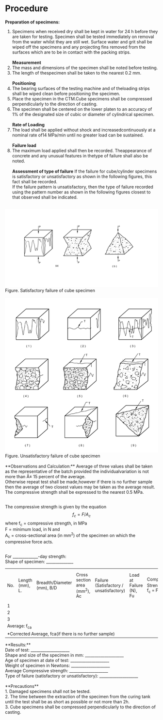 # Procedure
**Preparation of specimens:**
1. Specimens when received dry shall be kept in water for 24 h before they are taken for testing. Specimen shall be tested immediately on removal from the water whilst they are still wet. Surface water and grit shall be wiped off the specimens and any projecting fins removed from the surfaces which are to be in contact with the packing strips.<br><br>
**Measurement**
2. The mass and dimensions of the specimen shall be noted before testing. <br>
3. The length of thespecimen shall be taken to the nearest 0.2 mm.<br><br>
**Positioning**
4. The bearing surfaces of the testing machine and of theloading strips shall be wiped clean before positioning the specimen.<br>
5. Place the specimen in the CTM.Cube specimens shall be compressed perpendicularly to the direction of casting.<br>
6. The specimen shall be centered on the lower platen to an accuracy of 1% of the designated size of cubic or diameter of cylindrical specimen.<br><br>
**Rate of Loading**
7. The load shall be applied without shock and increasedcontinuously at a nominal rate of14 MPa/min until no greater load can be sustained. <br><br>
**Failure load**
8. The maximum load applied shall then be recorded. Theappearance of concrete and any unusual features in thetype of failure shall also be noted.<br><br>
**Assessment of type of failure**
If the failure for cube/cylinder specimens is satisfactory or unsatisfactory as shown in the following figures, this fact shall be recorded.<br>
If the failure pattern is unsatisfactory, then the type of failure recorded using the pattern number as shown in the following figures closest to that observed shall be indicated.<br><br>
<img src="images/p1 clear.png"/>
Figure. Satisfactory failure of cube specimen<br><br>
<img src="images/p2clear.png"/>
Figure. Unsatisfactory failure of cube specimen<br><br>
**Observations and Calculation:**
Average of three values shall be taken as the representative of the batch provided the individualvariation is not more than Â± 15 percent of the average.<br>
Otherwise repeat test shall be made,however if there is no further sample then the average of two closest values may be taken as the average result.<br>
The compressive strength shall be expressed to the nearest 0.5 MPa.<br><br>


The compressive strength is given by the equation
$$f_c = F/A_c $$
where f<sub>c</sub> = compressive strength, in MPa <br>
F = minimum load, in N and <br>
A<sub>c</sub> = cross-sectional area (in mm<sup>2</sup>) of the specimen on which the compressive force acts. <br><br>

For _____________-day strength:<br>
Shape of specimen:  ______________<br>
<table>
                 <tr>
                                <td>
                                         No.
                                </td>
                                 <td>
                                         Length (mm), L.
                                </td>
                                 <td>
                                         Breadth/Diameter (mm), B/D
                                </td>
                                 <td>
                                         Cross section area (mm<sup>2</sup>), Ac
                                </td>
                                 <td>
                                         Failure (Satisfactory / unsatisfactory)
                                </td>
                                 <td>
                                         Load at Failure (N), Fu
                                </td>
                               <td>
                                         Compressive Strength(N/mm<sup>2</sup>) f<sub>c</sub> = Fu/Ac
                                </td>
                                 <td>
                                         Check 0.85f<sub>ca</sub> â‰¤ fc â‰¤ 1.15fca
                                </td>
                 </tr>
                 <tr>
                                <td>
                                         1
                                </td>
                                 <td>
                                </td>
                                 <td>
                                </td>
                                 <td>
                                </td>
                                 <td>
                                </td>
                                 <td>
                                </td>
                               <td>
                                </td>
                                 <td>
                                </td>
                 </tr>
                 <tr>
                                <td>
                                         2
                                </td>
                                 <td>
                                </td>
                                 <td>
                                </td>
                                 <td>
                                </td>
                                 <td>
                                </td>
                                 <td>
                                </td>
                               <td>
                                </td>
                                 <td>
                                </td>
                 </tr>
                <tr>
                                <td>
                                         3
                                </td>
                                 <td>
                                </td>
                                 <td>
                                </td>
                                 <td>
                                </td>
                                 <td>
                                </td>
                                 <td>
                                </td>
                               <td>
                                </td>
                                 <td>
                                </td>
                 </tr>
                 <tr>
                                <td colspan= 5>
                                         Average: f<sub>ca</sub>
                                </td>
                                 <td>
                                </td>
                                 <td>
                                </td>
                                 <td>
                                </td>
                 </tr>
                 <tr>
                                <td colspan= 6>
                                         *Corrected Average, fca(if there is no further sample)
                                </td>
                                 <td>
                                </td>
                                 <td>
                                </td>
                 </tr>
</table>
**Results:**  <br>
Date of test:   ____________________<br>
Shape and size of the specimen in mm:   ____________________<br>
Age of specimen at date of test:    ____________________<br>
Weight of specimen in Newtons:  ____________________<br>
Average Compressive strength:   ____________________<br>
Type of failure (satisfactory or unsatisfactory):   ____________________<br><br>
**Precautions**<br>
1. Damaged specimens shall not be tested.<br>
2. The time between the extraction of the specimen from the curing tank until the test shall be as short as possible or not more than 2h.<br>
3. Cube specimens shall be compressed perpendicularly to the direction of casting.<br>
